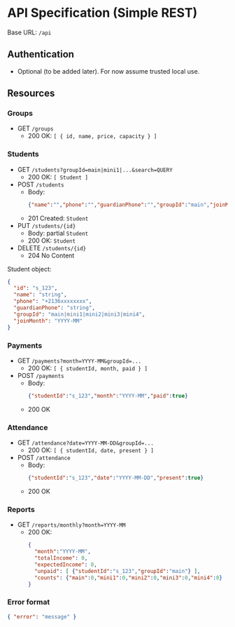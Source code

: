 # API Specification (Simple REST)

Base URL: `/api`

## Authentication
- Optional (to be added later). For now assume trusted local use.

## Resources

### Groups
- GET `/groups`
  - 200 OK: `[ { id, name, price, capacity } ]`

### Students
- GET `/students?groupId=main|mini1|...&search=QUERY`
  - 200 OK: `[ Student ]`
- POST `/students`
  - Body:
    ```json
    {"name":"","phone":"","guardianPhone":"","groupId":"main","joinMonth":"YYYY-MM"}
    ```
  - 201 Created: `Student`
- PUT `/students/{id}`
  - Body: partial `Student`
  - 200 OK: `Student`
- DELETE `/students/{id}`
  - 204 No Content

Student object:
```json
{
  "id": "s_123",
  "name": "string",
  "phone": "+2136xxxxxxxx",
  "guardianPhone": "string",
  "groupId": "main|mini1|mini2|mini3|mini4",
  "joinMonth": "YYYY-MM"
}
```

### Payments
- GET `/payments?month=YYYY-MM&groupId=...`
  - 200 OK: `[ { studentId, month, paid } ]`
- POST `/payments`
  - Body:
    ```json
    {"studentId":"s_123","month":"YYYY-MM","paid":true}
    ```
  - 200 OK

### Attendance
- GET `/attendance?date=YYYY-MM-DD&groupId=...`
  - 200 OK: `[ { studentId, date, present } ]`
- POST `/attendance`
  - Body:
    ```json
    {"studentId":"s_123","date":"YYYY-MM-DD","present":true}
    ```
  - 200 OK

### Reports
- GET `/reports/monthly?month=YYYY-MM`
  - 200 OK:
    ```json
    {
      "month":"YYYY-MM",
      "totalIncome": 0,
      "expectedIncome": 0,
      "unpaid": [ {"studentId":"s_123","groupId":"main"} ],
      "counts": {"main":0,"mini1":0,"mini2":0,"mini3":0,"mini4":0}
    }
    ```

### Error format
```json
{ "error": "message" }
```